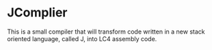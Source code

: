 # JComplier

This is a small compiler that will transform code written in a new stack oriented language, called J, into LC4 assembly code. 
